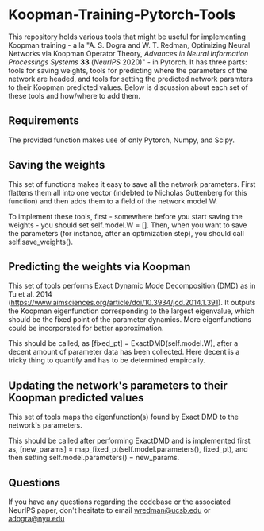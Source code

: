 # Koopman-Training-Pytorch-Tools
This repository holds various tools that might be useful for implementing Koopman training - a la  "A. S. Dogra and W. T. Redman, Optimizing Neural Networks via Koopman Operator Theory, *Advances in Neural Information Processings Systems* **33** (*NeurIPS* 2020)" - in Pytorch. It has three parts: tools for saving weights, tools for predicting where the parameters of the network are headed, and tools for setting the predicted network paramters to their Koopman predicted values. Below is discussion about each set of these tools and how/where to add them. 

## Requirements

The provided function makes use of only Pytorch, Numpy, and Scipy. 

## Saving the weights
This set of functions makes it easy to save all the network parameters. First flattens them all into one vector (indebted to Nicholas Guttenberg for this function) and then adds them to a field of the network model W. 

To implement these tools, first - somewhere before you start saving the weights - you should set self.model.W = []. Then, when you want to save the parameters (for instance, after an optimization step), you should call self.save_weights(). 

## Predicting the weights via Koopman 
This set of tools performs Exact Dynamic Mode Decomposition (DMD) as in Tu et al. 2014 (https://www.aimsciences.org/article/doi/10.3934/jcd.2014.1.391). It outputs the Koopman eigenfunction corresponding to the largest eigenvalue, which should be the fixed point of the parameter dynamics. More eigenfunctions could be incorporated for better approximation. 

This should be called, as [fixed_pt] = ExactDMD(self.model.W), after a decent amount of parameter data has been collected. Here decent is a tricky thing to quantify and has to be determined empircally.  

## Updating the network's parameters to their Koopman predicted values 
This set of tools maps the eigenfunction(s) found by Exact DMD to the network's parameters. 

This should be called after performing ExactDMD and is implemented first as, [new_params] = map_fixed_pt(self.model.parameters(), fixed_pt), and then setting self.model.parameters() = new_params. 

## Questions 

If you have any questions regarding the codebase or the associated NeurIPS paper, don't hesitate to email wredman@ucsb.edu or adogra@nyu.edu 
